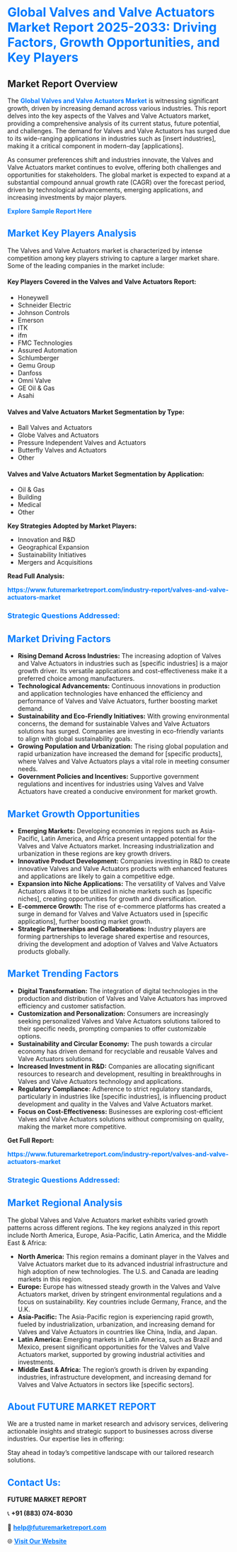 <h1 style="color: #007BFF;">Global Valves and Valve Actuators Market Report 2025-2033: Driving Factors, Growth Opportunities, and Key Players</h1>

<section id="overview">
<h2>Market Report Overview</h2>
<p>The <a href="https://www.futuremarketreport.com/industry-report/valves-and-valve-actuators-market" style="color: #007BFF; text-decoration: none;"><strong>Global Valves and Valve Actuators Market</strong></a> is witnessing significant growth, driven by increasing demand across various industries. This report delves into the key aspects of the Valves and Valve Actuators market, providing a comprehensive analysis of its current status, future potential, and challenges. The demand for Valves and Valve Actuators has surged due to its wide-ranging applications in industries such as [insert industries], making it a critical component in modern-day [applications].</p>
<p>As consumer preferences shift and industries innovate, the Valves and Valve Actuators market continues to evolve, offering both challenges and opportunities for stakeholders. The global market is expected to expand at a substantial compound annual growth rate (CAGR) over the forecast period, driven by technological advancements, emerging applications, and increasing investments by major players.</p>
</section>

<section id="overview">
<p><a href="https://www.futuremarketreport.com/request-sample/reportId=102077" style="color: #007BFF; text-decoration: none;"><strong>Explore Sample Report Here</strong></a></p>
</section>

<section id="key-players">
<h2 style="color: #007BFF;">Market Key Players Analysis</h2>
<p>The Valves and Valve Actuators market is characterized by intense competition among key players striving to capture a larger market share. Some of the leading companies in the market include:</p>
<h4>Key Players Covered in the Valves and Valve Actuators Report:</h4>
<ul><li>Honeywell</li><li>Schneider Electric</li><li>Johnson Controls</li><li>Emerson</li><li>ITK</li><li>ifm</li><li>FMC Technologies</li><li>Assured Automation</li><li>Schlumberger</li><li>Gemu Group</li><li>Danfoss</li><li>Omni Valve</li><li>GE Oil &amp; Gas</li><li>Asahi</li></ul>
<h4>Valves and Valve Actuators Market Segmentation by Type:</h4>
<ul><li>Ball Valves and Actuators</li><li>Globe Valves and Actuators</li><li>Pressure Independent Valves and Actuators</li><li>Butterfly Valves and Actuators</li><li>Other</li></ul>

<h4>Valves and Valve Actuators Market Segmentation by Application:</h4>
<ul><li>Oil &amp; Gas</li><li>Building</li><li>Medical</li><li>Other</li></ul>
<p><strong>Key Strategies Adopted by Market Players:</strong></p>
<ul>
<li>Innovation and R&D</li>
<li>Geographical Expansion</li>
<li>Sustainability Initiatives</li>
<li>Mergers and Acquisitions</li>
</ul>
</section>

<section>
<p><strong>Read Full Analysis: </strong></p><a href="https://www.futuremarketreport.com/industry-report/valves-and-valve-actuators-market" style="color: #007BFF; text-decoration: none;"><strong>https://www.futuremarketreport.com/industry-report/valves-and-valve-actuators-market</strong></a>
<h3 style="color: #007BFF;">Strategic Questions Addressed:</h3>
</section>

<section id="driving-factors">
<h2 style="color: #007BFF;">Market Driving Factors</h2>
<ul>
<li><strong>Rising Demand Across Industries:</strong> The increasing adoption of Valves and Valve Actuators in industries such as [specific industries] is a major growth driver. Its versatile applications and cost-effectiveness make it a preferred choice among manufacturers.</li>
<li><strong>Technological Advancements:</strong> Continuous innovations in production and application technologies have enhanced the efficiency and performance of Valves and Valve Actuators, further boosting market demand.</li>
<li><strong>Sustainability and Eco-Friendly Initiatives:</strong> With growing environmental concerns, the demand for sustainable Valves and Valve Actuators solutions has surged. Companies are investing in eco-friendly variants to align with global sustainability goals.</li>
<li><strong>Growing Population and Urbanization:</strong> The rising global population and rapid urbanization have increased the demand for [specific products], where Valves and Valve Actuators plays a vital role in meeting consumer needs.</li>
<li><strong>Government Policies and Incentives:</strong> Supportive government regulations and incentives for industries using Valves and Valve Actuators have created a conducive environment for market growth.</li>
</ul>
</section>

<section id="growth-opportunities">
<h2 style="color: #007BFF;">Market Growth Opportunities</h2>
<ul>
<li><strong>Emerging Markets:</strong> Developing economies in regions such as Asia-Pacific, Latin America, and Africa present untapped potential for the Valves and Valve Actuators market. Increasing industrialization and urbanization in these regions are key growth drivers.</li>
<li><strong>Innovative Product Development:</strong> Companies investing in R&D to create innovative Valves and Valve Actuators products with enhanced features and applications are likely to gain a competitive edge.</li>
<li><strong>Expansion into Niche Applications:</strong> The versatility of Valves and Valve Actuators allows it to be utilized in niche markets such as [specific niches], creating opportunities for growth and diversification.</li>
<li><strong>E-commerce Growth:</strong> The rise of e-commerce platforms has created a surge in demand for Valves and Valve Actuators used in [specific applications], further boosting market growth.</li>
<li><strong>Strategic Partnerships and Collaborations:</strong> Industry players are forming partnerships to leverage shared expertise and resources, driving the development and adoption of Valves and Valve Actuators products globally.</li>
</ul>
</section>

<section id="trending-factors">
<h2 style="color: #007BFF;">Market Trending Factors</h2>
<ul>
<li><strong>Digital Transformation:</strong> The integration of digital technologies in the production and distribution of Valves and Valve Actuators has improved efficiency and customer satisfaction.</li>
<li><strong>Customization and Personalization:</strong> Consumers are increasingly seeking personalized Valves and Valve Actuators solutions tailored to their specific needs, prompting companies to offer customizable options.</li>
<li><strong>Sustainability and Circular Economy:</strong> The push towards a circular economy has driven demand for recyclable and reusable Valves and Valve Actuators solutions.</li>
<li><strong>Increased Investment in R&D:</strong> Companies are allocating significant resources to research and development, resulting in breakthroughs in Valves and Valve Actuators technology and applications.</li>
<li><strong>Regulatory Compliance:</strong> Adherence to strict regulatory standards, particularly in industries like [specific industries], is influencing product development and quality in the Valves and Valve Actuators market.</li>
<li><strong>Focus on Cost-Effectiveness:</strong> Businesses are exploring cost-efficient Valves and Valve Actuators solutions without compromising on quality, making the market more competitive.</li>
</ul>
</section>

<section>
<p><strong>Get Full Report: </strong></p><a href="https://www.futuremarketreport.com/industry-report/valves-and-valve-actuators-market" style="color: #007BFF; text-decoration: none;"><strong>https://www.futuremarketreport.com/industry-report/valves-and-valve-actuators-market</strong></a>
<h3 style="color: #007BFF;">Strategic Questions Addressed:</h3>
</section>


<section id="regional-analysis">
<h2 style="color: #007BFF;">Market Regional Analysis</h2>
<p>The global Valves and Valve Actuators market exhibits varied growth patterns across different regions. The key regions analyzed in this report include North America, Europe, Asia-Pacific, Latin America, and the Middle East & Africa:</p>
<ul>
<li><strong>North America:</strong> This region remains a dominant player in the Valves and Valve Actuators market due to its advanced industrial infrastructure and high adoption of new technologies. The U.S. and Canada are leading markets in this region.</li>
<li><strong>Europe:</strong> Europe has witnessed steady growth in the Valves and Valve Actuators market, driven by stringent environmental regulations and a focus on sustainability. Key countries include Germany, France, and the U.K.</li>
<li><strong>Asia-Pacific:</strong> The Asia-Pacific region is experiencing rapid growth, fueled by industrialization, urbanization, and increasing demand for Valves and Valve Actuators in countries like China, India, and Japan.</li>
<li><strong>Latin America:</strong> Emerging markets in Latin America, such as Brazil and Mexico, present significant opportunities for the Valves and Valve Actuators market, supported by growing industrial activities and investments.</li>
<li><strong>Middle East & Africa:</strong> The region’s growth is driven by expanding industries, infrastructure development, and increasing demand for Valves and Valve Actuators in sectors like [specific sectors].</li>
</ul>
</section>

<footer>
<h2 style="color: #007BFF;">About FUTURE MARKET REPORT</h2>
<p>We are a trusted name in market research and advisory services, delivering actionable insights and strategic support to businesses across diverse industries. Our expertise lies in offering:</p>

<p>Stay ahead in today’s competitive landscape with our tailored research solutions.</p>

<h2 style="color: #007BFF;">Contact Us:</h2>
<p><strong>FUTURE MARKET REPORT</strong></p>
<p>📞 <strong>+91 (883) 074-8030</strong></p>
<p>📧 <strong><a href="mailto:help@futuremarketreport.com" style="color: #007BFF;">help@futuremarketreport.com</a></strong></p>
<p>🌐 <strong><a href="https://www.futuremarketreport.com/" style="color: #007BFF;">Visit Our Website</a></strong></p>
</footer>